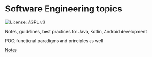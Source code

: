 # Software Engineering topics

[![License: AGPL v3](https://img.shields.io/badge/License-AGPL%20v3-blue.svg)](https://www.gnu.org/licenses/agpl-3.0)

Notes, guidelines, best practices for Java, Kotlin, Android development 

POO, functional paradigms and principles as well

[Notes](https://github.com/ivanph1017/software_engineering_topics/raw/master/main_overlay.pdf)
